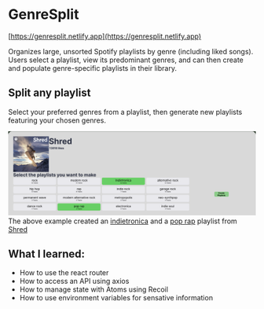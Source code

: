 # GenreSplit

[https://genresplit.netlify.app](https://genresplit.netlify.app)

Organizes large, unsorted Spotify playlists by genre (including liked songs). Users select a playlist, view its predominant genres, and can then create and populate genre-specific playlists in their library.

## Split any playlist

Select your preferred genres from a playlist, then generate new playlists featuring your chosen genres.

![splitter](https://raw.githubusercontent.com/raphaelsanchez0/genre-split/master/imgs/splitter1.png)
The above example created an [indietronica](https://open.spotify.com/playlist/2UqHYylelDrdf4OuXME1Ek?si=4d96e6d29e4640a8) and a [pop rap](https://open.spotify.com/playlist/33per9v8We0Nupsz3XejMW?si=4e4c10c592734515) playlist from [Shred](https://open.spotify.com/playlist/37i9dQZF1DWWSpFzEpkBS4?si=fe76432a43d4476b)

## What I learned:
* How to use the react router
* How to access an API using axios
* How to manage state with Atoms using Recoil
* How to use environment variables for sensative information

